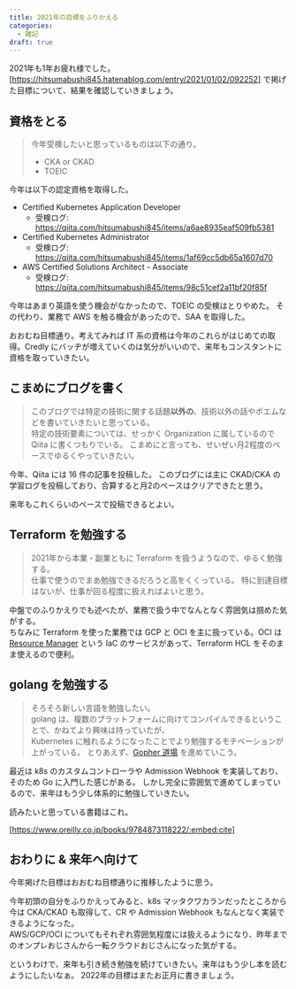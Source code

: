 ```yaml
---
title: 2021年の目標をふりかえる
categories:
  - 雑記
draft: true
---
```


2021年も1年お疲れ様でした。[https://hitsumabushi845.hatenablog.com/entry/2021/01/02/092252] で掲げた目標について、結果を確認していきましょう。

## 資格をとる

> 今年受検したいと思っているものは以下の通り。
> - CKA or CKAD  
> - TOEIC  

今年は以下の認定資格を取得した。

- Certified Kubernetes Application Developer
  - 受検ログ: https://qiita.com/hitsumabushi845/items/a6ae8935eaf509fb5381
- Certified Kubernetes Administrator
  - 受検ログ: https://qiita.com/hitsumabushi845/items/1af69cc5db65a1607d70
- AWS Certified Solutions Architect - Associate
  - 受検ログ: https://qiita.com/hitsumabushi845/items/98c51cef2a11bf20f85f

今年はあまり英語を使う機会がなかったので、TOEIC の受検はとりやめた。
その代わり、業務で AWS を触る機会があったので、SAA を取得した。

おおむね目標通り。考えてみれば IT 系の資格は今年のこれらがはじめての取得。Credly にバッヂが増えていくのは気分がいいので、来年もコンスタントに資格を取っていきたい。

## こまめにブログを書く

> このブログでは特定の技術に関する話題**以外の**、技術以外の話やポエムなどを書いていきたいと思っている。  
> 特定の技術要素については、せっかく Organization に属しているので Qiita に書くつもりでいる。
> こまめにと言っても、せいぜい月2程度のペースでゆるくやっていきたい。  

今年、Qiita には 16 件の記事を投稿した。
このブログには主に CKAD/CKA の学習ログを投稿しており、合算すると月2のペースはクリアできたと思う。

来年もこれくらいのペースで投稿できるとよい。

## Terraform を勉強する

> 2021年から本業・副業ともに Terraform を扱うようなので、ゆるく勉強する。  
> 仕事で使うのでまあ勉強できるだろうと高をくくっている。
> 特に到達目標はないが、仕事が回る程度に扱えればよいと思う。

中盤でのふりかえりでも述べたが、業務で扱う中でなんとなく雰囲気は掴めた気がする。  
ちなみに Terraform を使った業務では GCP と OCI を主に扱っている。OCI は [Resource Manager](https://www.oracle.com/jp/devops/resource-manager/) という IaC のサービスがあって、Terraform HCL をそのまま使えるので便利。

## golang を勉強する

> そろそろ新しい言語を勉強したい。  
> golang は、複数のプラットフォームに向けてコンパイルできるということで、かねてより興味は持っていたが、  
> Kubernetes に触れるようになったことでより勉強するモチベーションが上がっている。
> とりあえず、[Gopher 道場](https://gopherdojo.org/) を進めていこう。

最近は k8s のカスタムコントローラや Admission Webhook を実装しており、そのため Go に入門した感じがある。
しかし完全に雰囲気で進めてしまっているので、来年はもう少し体系的に勉強していきたい。

読みたいと思っている書籍はこれ。

[https://www.oreilly.co.jp/books/9784873118222/:embed:cite]

## おわりに & 来年へ向けて

今年掲げた目標はおおむね目標通りに推移したように思う。

今年初頭の自分をふりかえってみると、k8s マッタクワカランだったところから今は CKA/CKAD も取得して、CR や Admission Webhook もなんとなく実装できるようになった。  
AWS/GCP/OCI についてもそれぞれ雰囲気程度には扱えるようになり、昨年までのオンプレおじさんから一転クラウドおじさんになった気がする。

というわけで、来年も引き続き勉強を続けていきたい。来年はもう少し本を読むようにしたいなぁ。
2022年の目標はまたお正月に書きましょう。
